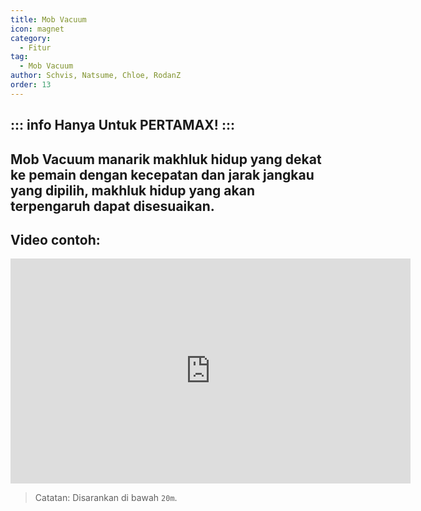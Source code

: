 ```yaml
---
title: Mob Vacuum
icon: magnet
category:
  - Fitur
tag:
  - Mob Vacuum
author: Schvis, Natsume, Chloe, RodanZ
order: 13
---
```

::: info Hanya Untuk PERTAMAX!
:::
---
## Mob Vacuum manarik makhluk hidup yang dekat ke pemain dengan kecepatan dan jarak jangkau yang dipilih, makhluk hidup yang akan terpengaruh dapat disesuaikan.

## Video contoh:

<div class="iframe-container"><iframe width="640" height="360" src="https://www.youtube.com/embed/KNzVgG_V10I?list=PL5eI1Tb64p56g27qfYk7VuFTz4FK6YrKa" title="Korepi - Mob Vacuum" frameborder="0" allow="accelerometer; autoplay; clipboard-write; encrypted-media; gyroscope; picture-in-picture; web-share" allowfullscreen></iframe></div>

> Catatan: Disarankan di bawah `20m`.